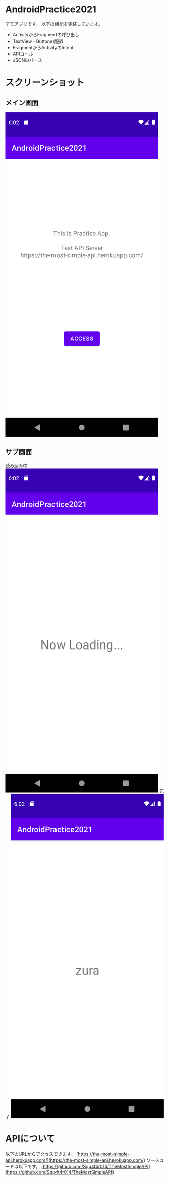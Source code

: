 # AndroidPractice2021
デモアプリです。
以下の機能を実装しています。
- ActivityからFragmentの呼び出し
- TextView・Buttonの配置
- FragmentからActivityのIntent
- APIコール
- JSONのパース

# スクリーンショット
## メイン画面
![メイン画面](docs/main.png)

## サブ画面
読み込み中
![読み込み中](docs/sub_1.png)
完了
![完了](docs/sub_2.png)

# APIについて
以下のURLからアクセスできます。
[https://the-most-simple-api.herokuapp.com/](https://the-most-simple-api.herokuapp.com/)
ソースコードは以下です。
[https://github.com/Squ4t4r014/TheMostSimpleAPI](https://github.com/Squ4t4r014/TheMostSimpleAPI)
